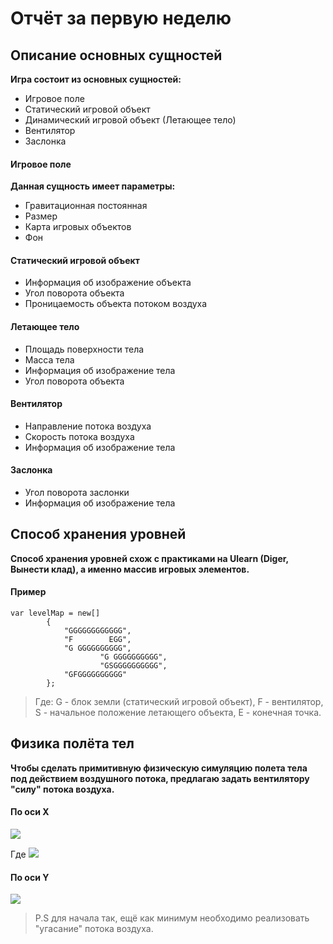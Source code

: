 # Отчёт за первую неделю

## Описание основных сущностей

**Игра состоит из основных сущностей:**
- Игровое поле
- Статический игровой объект 
- Динамический игровой объект (Летающее тело)
- Вентилятор
- Заслонка

#### Игровое поле
**Данная сущность имеет параметры:**
- Гравитационная постоянная
- Размер
- Карта игровых объектов
- Фон

#### Статический игровой объект
- Информация об изображение объекта
- Угол поворота объекта
- Проницаемость объекта потоком воздуха
#### Летающее тело
- Площадь поверхности тела
- Масса тела
- Информация об изображение тела
- Угол поворота объекта
#### Вентилятор
- Направление потока воздуха
- Скорость потока воздуха
- Информация об изображение тела
#### Заслонка
- Угол поворота заслонки
- Информация об изображение тела
## Способ хранения уровней
**Способ хранения уровней схож с практиками на Ulearn (Diger, Вынести клад), а именно массив игровых элементов.**
#### Пример
	var levelMap = new[]
			{
				"GGGGGGGGGGGG",
				"F        EGG",
				"G GGGGGGGGGG",
                		"G GGGGGGGGGG",
                		"GSGGGGGGGGGG",
				"GFGGGGGGGGGG"
			};
>  Где: G - блок земли (статический игровой объект), F - вентилятор, S - начальное положение летающего объекта, E - конечная точка.
  
  ## Физика полёта тел
  **Чтобы сделать примитивную физическую симуляцию полета тела под действием воздушного потока, предлагаю задать вентилятору "силу" потока воздуха.**
  
  #### По оси X
   
<img src="https://render.githubusercontent.com/render/math?math=F = P - mg">

Где <img src="https://render.githubusercontent.com/render/math?math=P = F_{FAN}/S">
#### По оси Y
<img src="https://render.githubusercontent.com/render/math?math=F = F_{FAN}/S">

> P.S для начала так, ещё как минимум необходимо реализовать "угасание" потока воздуха.
